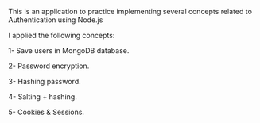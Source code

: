 This is an application to practice implementing several concepts related to Authentication using Node.js

I applied the following concepts:


  1- Save users in MongoDB database.

  2- Password encryption.

  3- Hashing password.

  4- Salting + hashing.

  5- Cookies & Sessions.
